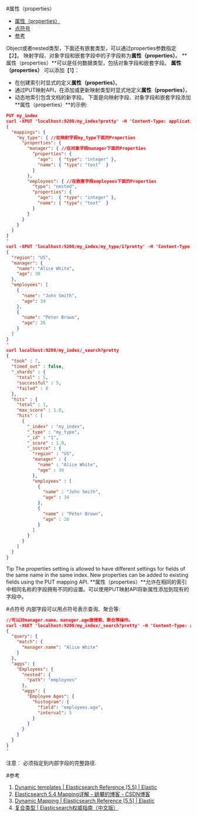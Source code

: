 #属性（properties）

<!-- @import "[TOC]" {cmd:"toc", depthFrom:1, depthTo:6, orderedList:false} -->
<!-- code_chunk_output -->

* [属性（properties）](#属性properties)
* [点符号](#点符号)
* [参考](#参考)

<!-- /code_chunk_output -->

Object或者nested类型，下面还有嵌套类型，可以通过properties参数指定【2】。
映射字段、对象字段和嵌套字段中的子字段称为**属性（properties）**。
**属性（properties）**可以是任何数据类型，包括对象字段和嵌套字段。 **属性（properties）** 可以添加【1】：
- 在创建索引时显式的定义**属性（properties）**。
- 通过PUT映射API，在添加或更新映射类型时显式地定义**属性（properties）**。
- 动态地索引包含文档的新字段。
下面是向映射字段、对象字段和嵌套字段添加**属性（properties）**的示例:

```json
PUT my_index
curl -XPUT 'localhost:9200/my_index?pretty' -H 'Content-Type: application/json' -d'
{
  "mappings": {
    "my_type": { //在映射字段my_type下面的Properties
      "properties": {
        "manager": { //在对象字段manager下面的Properties
          "properties": {
            "age":  { "type": "integer" },
            "name": { "type": "text"  }
          }
        },
        "employees": { //在嵌套字段employees下面的Properties
          "type": "nested",
          "properties": {
            "age":  { "type": "integer" },
            "name": { "type": "text"  }
          }
        }
      }
    }
  }
}
'
curl -XPUT 'localhost:9200/my_index/my_type/1?pretty' -H 'Content-Type: application/json' -d'
{
  "region": "US",
  "manager": {
    "name": "Alice White",
    "age": 30
  },
  "employees": [
    {
      "name": "John Smith",
      "age": 34
    },
    {
      "name": "Peter Brown",
      "age": 26
    }
  ]
}
'
curl localhost:9200/my_index/_search?pretty
{
  "took" : 7,
  "timed_out" : false,
  "_shards" : {
    "total" : 5,
    "successful" : 5,
    "failed" : 0
  },
  "hits" : {
    "total" : 1,
    "max_score" : 1.0,
    "hits" : [
      {
        "_index" : "my_index",
        "_type" : "my_type",
        "_id" : "1",
        "_score" : 1.0,
        "_source" : {
          "region" : "US",
          "manager" : {
            "name" : "Alice White",
            "age" : 30
          },
          "employees" : [
            {
              "name" : "John Smith",
              "age" : 34
            },
            {
              "name" : "Peter Brown",
              "age" : 26
            }
          ]
        }
      }
    ]
  }
}
```

Tip
The properties setting is allowed to have different settings for fields of the same name in the same index. New properties can be added to existing fields using the PUT mapping API.
**属性（properties）**允许在相同的索引中相同名称的字段拥有不同的设置。可以使用PUT映射API将新属性添加到现有的字段中。

#点符号
内部字段可以用点符号表示查询、聚合等:
```json
//可以对manager.name、manager.age做搜索、聚合等操作。
curl -XGET 'localhost:9200/my_index/_search?pretty' -H 'Content-Type: application/json' -d'
{
  "query": {
    "match": {
      "manager.name": "Alice White" 
    }
  },
  "aggs": {
    "Employees": {
      "nested": {
        "path": "employees"
      },
      "aggs": {
        "Employee Ages": {
          "histogram": {
            "field": "employees.age", 
            "interval": 5
          }
        }
      }
    }
  }
}
'
```
注意：
必须指定到内部字段的完整路径.

#参考

1. [Dynamic templates | Elasticsearch Reference [5.5] | Elastic ](https://www.elastic.co/guide/en/elasticsearch/reference/current/dynamic-templates.html)
2. [Elasticsearch 5.4 Mapping详解 - 姚攀的博客 - CSDN博客 ](http://blog.csdn.net/napoay/article/details/73100110)
3. [Dynamic Mapping | Elasticsearch Reference [5.5] | Elastic ](https://www.elastic.co/guide/en/elasticsearch/reference/current/dynamic-mapping.html)
4. [复合类型 | Elasticsearch权威指南（中文版） ](https://es.xiaoleilu.com/052_Mapping_Analysis/50_Complex_datatypes.html)